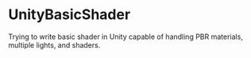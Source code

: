# UnityBasicShader
Trying to write basic shader in Unity capable of handling PBR materials, multiple lights, and shaders.
